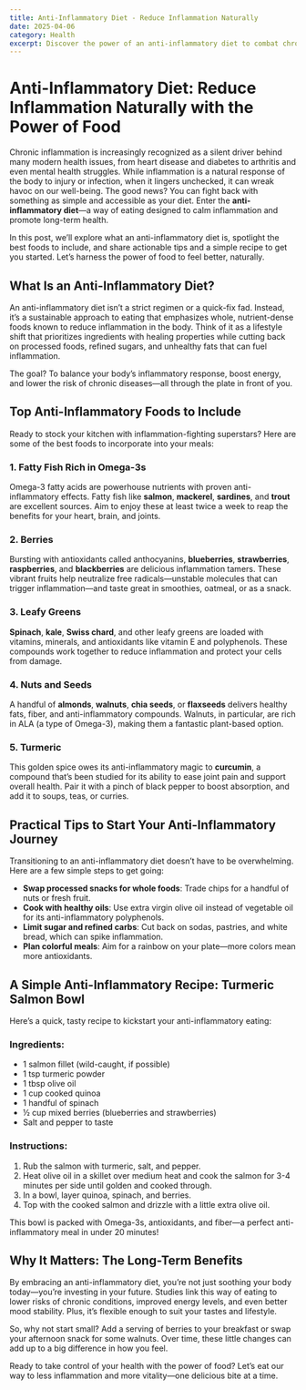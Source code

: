 ```yaml
---
title: Anti-Inflammatory Diet - Reduce Inflammation Naturally
date: 2025-04-06
category: Health
excerpt: Discover the power of an anti-inflammatory diet to combat chronic inflammation, a root cause of many modern diseases, with practical food tips and recipes.
---
```


# Anti-Inflammatory Diet: Reduce Inflammation Naturally with the Power of Food

Chronic inflammation is increasingly recognized as a silent driver behind many modern health issues, from heart disease and diabetes to arthritis and even mental health struggles. While inflammation is a natural response of the body to injury or infection, when it lingers unchecked, it can wreak havoc on our well-being. The good news? You can fight back with something as simple and accessible as your diet. Enter the **anti-inflammatory diet**—a way of eating designed to calm inflammation and promote long-term health.

In this post, we’ll explore what an anti-inflammatory diet is, spotlight the best foods to include, and share actionable tips and a simple recipe to get you started. Let’s harness the power of food to feel better, naturally.

## What Is an Anti-Inflammatory Diet?

An anti-inflammatory diet isn’t a strict regimen or a quick-fix fad. Instead, it’s a sustainable approach to eating that emphasizes whole, nutrient-dense foods known to reduce inflammation in the body. Think of it as a lifestyle shift that prioritizes ingredients with healing properties while cutting back on processed foods, refined sugars, and unhealthy fats that can fuel inflammation.

The goal? To balance your body’s inflammatory response, boost energy, and lower the risk of chronic diseases—all through the plate in front of you.

## Top Anti-Inflammatory Foods to Include

Ready to stock your kitchen with inflammation-fighting superstars? Here are some of the best foods to incorporate into your meals:

### 1. Fatty Fish Rich in Omega-3s
Omega-3 fatty acids are powerhouse nutrients with proven anti-inflammatory effects. Fatty fish like **salmon**, **mackerel**, **sardines**, and **trout** are excellent sources. Aim to enjoy these at least twice a week to reap the benefits for your heart, brain, and joints.

### 2. Berries
Bursting with antioxidants called anthocyanins, **blueberries**, **strawberries**, **raspberries**, and **blackberries** are delicious inflammation tamers. These vibrant fruits help neutralize free radicals—unstable molecules that can trigger inflammation—and taste great in smoothies, oatmeal, or as a snack.

### 3. Leafy Greens
**Spinach**, **kale**, **Swiss chard**, and other leafy greens are loaded with vitamins, minerals, and antioxidants like vitamin E and polyphenols. These compounds work together to reduce inflammation and protect your cells from damage.

### 4. Nuts and Seeds
A handful of **almonds**, **walnuts**, **chia seeds**, or **flaxseeds** delivers healthy fats, fiber, and anti-inflammatory compounds. Walnuts, in particular, are rich in ALA (a type of Omega-3), making them a fantastic plant-based option.

### 5. Turmeric
This golden spice owes its anti-inflammatory magic to **curcumin**, a compound that’s been studied for its ability to ease joint pain and support overall health. Pair it with a pinch of black pepper to boost absorption, and add it to soups, teas, or curries.

## Practical Tips to Start Your Anti-Inflammatory Journey

Transitioning to an anti-inflammatory diet doesn’t have to be overwhelming. Here are a few simple steps to get going:

- **Swap processed snacks for whole foods**: Trade chips for a handful of nuts or fresh fruit.
- **Cook with healthy oils**: Use extra virgin olive oil instead of vegetable oil for its anti-inflammatory polyphenols.
- **Limit sugar and refined carbs**: Cut back on sodas, pastries, and white bread, which can spike inflammation.
- **Plan colorful meals**: Aim for a rainbow on your plate—more colors mean more antioxidants.

## A Simple Anti-Inflammatory Recipe: Turmeric Salmon Bowl

Here’s a quick, tasty recipe to kickstart your anti-inflammatory eating:

### Ingredients:
- 1 salmon fillet (wild-caught, if possible)
- 1 tsp turmeric powder
- 1 tbsp olive oil
- 1 cup cooked quinoa
- 1 handful of spinach
- ½ cup mixed berries (blueberries and strawberries)
- Salt and pepper to taste

### Instructions:
1. Rub the salmon with turmeric, salt, and pepper.
2. Heat olive oil in a skillet over medium heat and cook the salmon for 3-4 minutes per side until golden and cooked through.
3. In a bowl, layer quinoa, spinach, and berries.
4. Top with the cooked salmon and drizzle with a little extra olive oil.

This bowl is packed with Omega-3s, antioxidants, and fiber—a perfect anti-inflammatory meal in under 20 minutes!

## Why It Matters: The Long-Term Benefits

By embracing an anti-inflammatory diet, you’re not just soothing your body today—you’re investing in your future. Studies link this way of eating to lower risks of chronic conditions, improved energy levels, and even better mood stability. Plus, it’s flexible enough to suit your tastes and lifestyle.

So, why not start small? Add a serving of berries to your breakfast or swap your afternoon snack for some walnuts. Over time, these little changes can add up to a big difference in how you feel.

Ready to take control of your health with the power of food? Let’s eat our way to less inflammation and more vitality—one delicious bite at a time.
